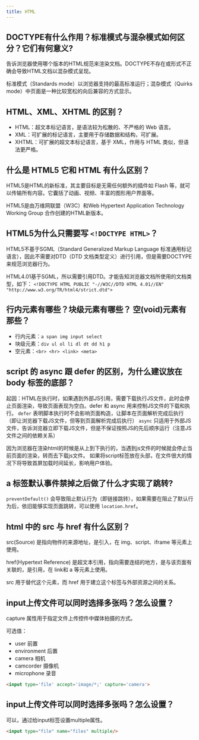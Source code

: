 ```yaml
---
title: HTML
---
```


## DOCTYPE有什么作用？标准模式与混杂模式如何区分？它们有何意义?

<Answer>

告诉浏览器使用哪个版本的HTML规范来渲染文档。DOCTYPE不存在或形式不正确会导致HTML文档以混杂模式呈现。

标准模式（Standards mode）以浏览器支持的最高标准运行；混杂模式（Quirks mode）中页面是一种比较宽松的向后兼容的方式显示。

</Answer>

## HTML、XML、XHTML 的区别？

<Answer>

- HTML：超文本标记语言，是语法较为松散的、不严格的 Web 语言。
- XML：可扩展的标记语言，主要用于存储数据和结构，可扩展。
- XHTML：可扩展的超文本标记语言，基于 XML，作用与 HTML 类似，但语法更严格。

</Answer>

## 什么是 HTML5 它和 HTML 有什么区别？

<Answer>

HTML5是HTML的新标准，其主要目标是无需任何额外的插件如 Flash 等，就可以传输所有内容。它囊括了动画、视频、丰富的图形用户界面等。

HTML5是由万维网联盟（W3C）和Web Hypertext Application Technology Working Group 合作创建的HTML新版本。

</Answer>

## HTML5为什么只需要写 `<!DOCTYPE HTML>`？

<Answer>

HTML5不基于SGML（Standard Generalized Markup Language 标准通用标记语言），因此不需要对DTD（DTD 文档类型定义）进行引用，但是需要DOCTYPE来规范浏览器行为。

HTML4.01基于SGML，所以需要引用DTD。才能告知浏览器文档所使用的文档类型，如下：
`<!DOCTYPE HTML PUBLIC "-//W3C//DTD HTML 4.01//EN" "http://www.w3.org/TR/html4/strict.dtd">`

</Answer>

## 行内元素有哪些？块级元素有哪些？ 空(void)元素有那些？

<Answer>

- 行内元素：`a span img input select`
- 块级元素：`div ul ol li dl dt dd h1 p`
- 空元素：`<br> <hr> <link> <meta>`

</Answer>

## script 的 async 跟 defer 的区别，为什么建议放在 body 标签的底部？

<Answer>

起因：HTML在执行时，如果遇到外部JS引用，需要下载执行JS文件，此时会停止页面渲染，导致页面表现为空白。defer 和 async 用来控制JS文件的下载和执行。
`defer` 表明脚本执行时不会影响页面构造，让脚本在页面解析完成后执行（即让浏览器下载JS文件，但等到页面解析完成后执行）
`async` 只适用于外部JS文件，告诉浏览器立即下载JS文件，但是不保证按照JS的先后顺序运行（注意JS文件之间的依赖关系）

因为浏览器在渲染html的时候是从上到下执行的，当遇到js文件的时候就会停止当前页面的渲染，转而去下载js文件。
如果将script标签放在头部，在文件很大的情况下将导致首屏加载时间延长，影响用户体验。

</Answer>

## a 标签默认事件禁掉之后做了什么才实现了跳转?

<Answer>

`preventDefault()` 会导致阻止默认行为（即链接跳转），如果需要在阻止了默认行为后，依旧能够实现页面跳转，可以使用 `location.href`。

</Answer>

## html 中的 src 与 href 有什么区别？

<Answer>

src(Source) 是指向物件的来源地址，是引入，在 img、script、iframe 等元素上使用。

href(Hypertext Reference) 是超文本引用，指向需要连结的地方，是与该页面有关联的，是引用，在 link和 a 等元素上使用。

src 用于替代这个元素，而 href 用于建立这个标签与外部资源之间的关系。

</Answer>

## input上传文件可以同时选择多张吗？怎么设置？

<Answer>

capture 属性用于指定文件上传控件中媒体拍摄的方式。

可选值：
- user 前置
- environment 后置
- camera 相机
- camcorder 摄像机
- microphone 录音

```html
<input type='file' accept='image/*;' capture='camera'>
```

</Answer>

## input上传文件可以同时选择多张吗？怎么设置？

<Answer>

可以，通过给input标签设置multiple属性。

```html
<input type="file" name="files" multiple/>
```

</Answer>
